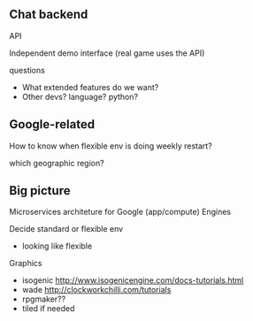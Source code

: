 Chat backend
---
API

Independent demo interface (real game uses the API)

questions
- What extended features do we want?
- Other devs? language? python?


Google-related
---
How to know when flexible env is doing weekly restart?

which geographic region?


Big picture
---
Microservices architeture for Google (app/compute) Engines

Decide standard or flexible env
- looking like flexible

Graphics
- isogenic
	http://www.isogenicengine.com/docs-tutorials.html
- wade
	http://clockworkchilli.com/tutorials
- rpgmaker??
- tiled if needed
